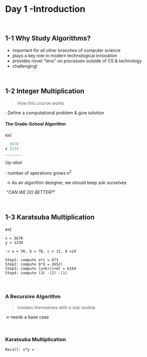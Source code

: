 # Day 1 -Introduction

<br/>

## 1-1 Why Study Algorithms?

- important for all other branches of computer science
- plays a key role in modern technological innovation
- provides novel "lens" on processes outside of CS & technology
- challenging!

<br/>

## 1-2 Integer Multiplication

> How this course works

   : Define a computational problem & give solution

#### The Grade-School Algorithm

ex)

```python
  5678
x 1234
_______

```

Up-shot

: number of operations grows n<sup>2</sup>

​     -> As an algorithm designer, we should keep ask ourselves

​     "*CAN WE DO BETTER?*"

<br/>

## 1-3 Karatsuba Multiplication

ex)

```
x = 5678
y = 1234

-> a = 56, b = 78, c = 12, d =24

Step1: compute a*c = 671
Step2: compute b*d = 2652(
Step3: compute (a+b)(c+d) = 6164
Step4: compute (3) -(2) -(1)
```

#### <br/>

### A Recursive Algorithm

> invokes themselves with a sub routine

  -> needs a base case

<br/>

### Karatsuba Multiplication

```
Recall: x*y = 
```
